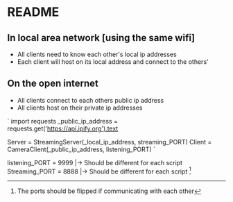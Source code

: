 
# README

## In local area network [using the same wifi]
- All clients need to know each other's local ip addresses
- Each client will host on its local address and connect to the others'

## On the open internet
- All clients connect to each others public ip address
- All clients host on their private ip addresses

` 
import requests
_public_ip_address = requests.get('https://api.ipify.org').text

Server = StreamingServer(_local_ip_address, streaming_PORT)
Client = CameraClient(_public_ip_address, listening_PORT)
`

listening_PORT = 9999 |-> Should be different for each script
Streaming_PORT = 8888 |-> Should be different for each script [^footnote]
[^footnote]: The ports should be flipped if communicating with each other

